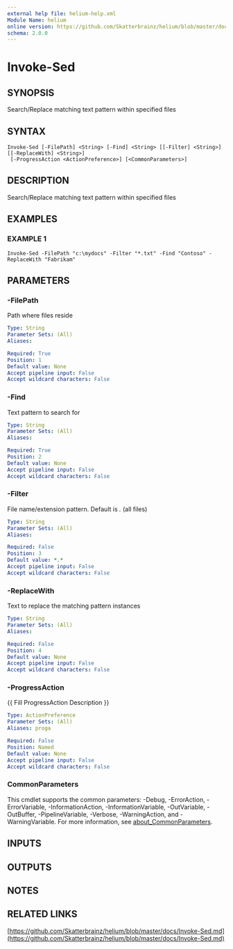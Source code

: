 ```yaml
---
external help file: helium-help.xml
Module Name: helium
online version: https://github.com/Skatterbrainz/helium/blob/master/docs/Invoke-Sed.md
schema: 2.0.0
---
```


# Invoke-Sed

## SYNOPSIS
Search/Replace matching text pattern within specified files

## SYNTAX

```
Invoke-Sed [-FilePath] <String> [-Find] <String> [[-Filter] <String>] [[-ReplaceWith] <String>]
 [-ProgressAction <ActionPreference>] [<CommonParameters>]
```

## DESCRIPTION
Search/Replace matching text pattern within specified files

## EXAMPLES

### EXAMPLE 1
```
Invoke-Sed -FilePath "c:\mydocs" -Filter "*.txt" -Find "Contoso" -ReplaceWith "Fabrikam"
```

## PARAMETERS

### -FilePath
Path where files reside

```yaml
Type: String
Parameter Sets: (All)
Aliases:

Required: True
Position: 1
Default value: None
Accept pipeline input: False
Accept wildcard characters: False
```

### -Find
Text pattern to search for

```yaml
Type: String
Parameter Sets: (All)
Aliases:

Required: True
Position: 2
Default value: None
Accept pipeline input: False
Accept wildcard characters: False
```

### -Filter
File name/extension pattern.
Default is *.* (all files)

```yaml
Type: String
Parameter Sets: (All)
Aliases:

Required: False
Position: 3
Default value: *.*
Accept pipeline input: False
Accept wildcard characters: False
```

### -ReplaceWith
Text to replace the matching pattern instances

```yaml
Type: String
Parameter Sets: (All)
Aliases:

Required: False
Position: 4
Default value: None
Accept pipeline input: False
Accept wildcard characters: False
```

### -ProgressAction
{{ Fill ProgressAction Description }}

```yaml
Type: ActionPreference
Parameter Sets: (All)
Aliases: proga

Required: False
Position: Named
Default value: None
Accept pipeline input: False
Accept wildcard characters: False
```

### CommonParameters
This cmdlet supports the common parameters: -Debug, -ErrorAction, -ErrorVariable, -InformationAction, -InformationVariable, -OutVariable, -OutBuffer, -PipelineVariable, -Verbose, -WarningAction, and -WarningVariable. For more information, see [about_CommonParameters](http://go.microsoft.com/fwlink/?LinkID=113216).

## INPUTS

## OUTPUTS

## NOTES

## RELATED LINKS

[https://github.com/Skatterbrainz/helium/blob/master/docs/Invoke-Sed.md](https://github.com/Skatterbrainz/helium/blob/master/docs/Invoke-Sed.md)

